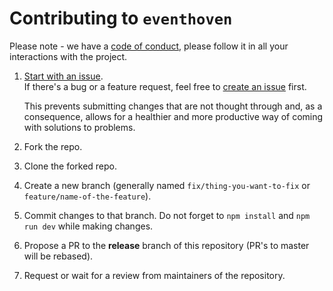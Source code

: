 # Contributing to `eventhoven`

Please note - we have a [code of conduct](https://github.com/raiondesu/eventhoven/blob/master/.github/CODE_OF_CONDUCT.md),
please follow it in all your interactions with the project.

1. [Start with an issue](https://github.com/raiondesu/eventhoven/issues/new/choose).\
   If there's a bug or a feature request, feel free to [create an issue](https://github.com/raiondesu/eventhoven/issues/new/choose) first.

   This prevents submitting changes that are not thought through and, as a consequence, allows for a healthier and more productive way of coming with solutions to problems.

2. Fork the repo.
3. Clone the forked repo.
4. Create a new branch (generally named `fix/thing-you-want-to-fix` or `feature/name-of-the-feature`).
5. Commit changes to that branch.
   Do not forget to `npm install` and `npm run dev` while making changes.
6. Propose a PR to the **release** branch of this repository (PR's to master will be rebased).
7. Request or wait for a review from maintainers of the repository.
